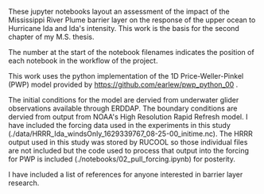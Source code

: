 These jupyter notebooks layout an assessment of the impact of the Mississippi River Plume barrier layer on the response of the upper ocean to Hurricane Ida and Ida's intensity. This work is the basis for the second chapter of my M.S. thesis. 

The number at the start of the notebook filenames indicates the position of each notebook in the workflow of the project.

This work uses the python implementation of the 1D Price-Weller-Pinkel (PWP) model provided by https://github.com/earlew/pwp_python_00 .

The initial conditions for the model are dervied from underwater glider observations available through ERDDAP.
The boundary conditions are dervied from output from NOAA's High Resolution Rapid Refresh model. I have included the forcing data used in the experiments in this study (./data/HRRR_Ida_windsOnly_1629339767_08-25-00_initime.nc). The HRRR output used in this study was stored by RUCOOL so those individual files are not included but the code used to process that output into the forcing for PWP is included (./notebooks/02_pull_forcing.ipynb) for posterity.

I have included a list of references for anyone interested in barrier layer research.
